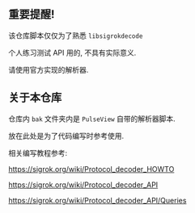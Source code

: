 ## 重要提醒!

该仓库脚本仅仅为了熟悉 `libsigrokdecode`

个人练习测试 API 用的, 不具有实际意义.

请使用官方实现的解析器.

## 关于本仓库

仓库内 `bak` 文件夹内是 `PulseView` 自带的解析器脚本.

放在此处是为了代码编写时参考使用.

相关编写教程参考:

https://sigrok.org/wiki/Protocol_decoder_HOWTO

https://sigrok.org/wiki/Protocol_decoder_API

https://sigrok.org/wiki/Protocol_decoder_API/Queries

